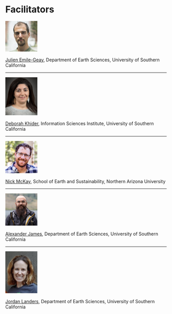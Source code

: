 # Facilitators

<img src="images/julien.jpg" alt="Julien" width="100" />

[Julien Emile-Geay](https://climdyn.usc.edu), Department of Earth Sciences, University of Southern California

---
<img src="images/deborah.jpg" alt="Deborah" width="100" />

[Deborah Khider](https://www.isi.edu/people/dkhider/about), Information Sciences Institute, University of Southern California

---
<img src="images/nick.jpeg" alt="Nick" width="100" />

[Nick McKay](https://directory.nau.edu/person/npm4), School of Earth and Sustainability, Northern Arizona University

---
<img src="images/alex.png" alt="Alex" width="100" />

[Alexander James](https://alexkjames.github.io), Department of Earth Sciences, University of Southern California

---
<img src="images/jordan.jpg" alt="Jordan" width="100" />

[Jordan Landers](https://github.com/jordanplanders), Department of Earth Sciences, University of Southern California
